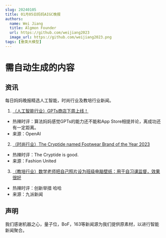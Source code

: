 ```yaml
---
slug: 20240105
title: 01月05日妈妈AIGC晚报
authors:
  name: Wei Jiang
  title: Algmon Founder
  url: https://github.com/weijiang2023
  image_url: https://github.com/weijiang2023.png
tags: [垂类大模型]
---
```


# 需自动生成的内容
## 资讯
每日妈妈晚报精选人工智能，时尚行业及教培行业新闻。

1. [（人工智能行业）GPTs商店下周上线！](https://mp.weixin.qq.com/s/hW9QcivGUaPkuEnCq0ssMg)
* 热辣时评：算法妈妈感觉GPTs的能力还不能和App Store相提并论，离成功还有一定距离。
* 来源：OpenAI

2. [（时尚行业）The Cryptide named Footwear Brand of the Year 2023](https://fashionunited.com/news/fashion/the-cryptide-named-footwear-brand-of-the-year-2023/2024010257630)
* 热辣时评：The Cryptide is good.
* 来源：Fashion United

3. [（教培行业）数学老师把自己照片设为班级电脑壁纸：用于自习课监督，效果很好](https://new.qq.com/rain/a/20240105A0891200)
* 热辣时评：创新举措 哈哈
* 来源：九派新闻

## 声明

我们感谢机器之心，量子位，BoF，163等新闻源为我们提供原素材，以进行智能新闻聚合。